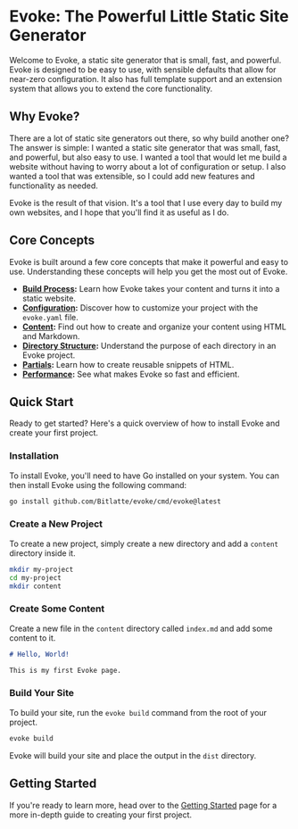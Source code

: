# Evoke: The Powerful Little Static Site Generator

Welcome to Evoke, a static site generator that is small, fast, and powerful. Evoke is designed to be easy to use, with sensible defaults that allow for near-zero configuration. It also has full template support and an extension system that allows you to extend the core functionality.

## Why Evoke?

There are a lot of static site generators out there, so why build another one? The answer is simple: I wanted a static site generator that was small, fast, and powerful, but also easy to use. I wanted a tool that would let me build a website without having to worry about a lot of configuration or setup. I also wanted a tool that was extensible, so I could add new features and functionality as needed.

Evoke is the result of that vision. It's a tool that I use every day to build my own websites, and I hope that you'll find it as useful as I do.

## Core Concepts

Evoke is built around a few core concepts that make it powerful and easy to use. Understanding these concepts will help you get the most out of Evoke.

- **[Build Process](./core-concepts/build-process.md):** Learn how Evoke takes your content and turns it into a static website.
- **[Configuration](./core-concepts/configuration.md):** Discover how to customize your project with the `evoke.yaml` file.
- **[Content](./core-concepts/content.md):** Find out how to create and organize your content using HTML and Markdown.
- **[Directory Structure](./core-concepts/directory-structure.md):** Understand the purpose of each directory in an Evoke project.
- **[Partials](./core-concepts/partials.md):** Learn how to create reusable snippets of HTML.
- **[Performance](./core-concepts/performance.md):** See what makes Evoke so fast and efficient.

## Quick Start

Ready to get started? Here's a quick overview of how to install Evoke and create your first project.

### Installation

To install Evoke, you'll need to have Go installed on your system. You can then install Evoke using the following command:

```bash
go install github.com/Bitlatte/evoke/cmd/evoke@latest
```

### Create a New Project

To create a new project, simply create a new directory and add a `content` directory inside it.

```bash
mkdir my-project
cd my-project
mkdir content
```

### Create Some Content

Create a new file in the `content` directory called `index.md` and add some content to it.

```markdown
# Hello, World!

This is my first Evoke page.
```

### Build Your Site

To build your site, run the `evoke build` command from the root of your project.

```bash
evoke build
```

Evoke will build your site and place the output in the `dist` directory.

## Getting Started

If you're ready to learn more, head over to the [Getting Started](./getting-started.md) page for a more in-depth guide to creating your first project.

